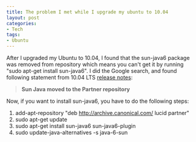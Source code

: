 ```yaml
---
title: The problem I met while I upgrade my ubuntu to 10.04
layout: post
categories:
- Tech
tags:
- Ubuntu
---
```


After I upgraded my Ubuntu to 10.04, I found that the sun-java6 package was removed from repository which means you can't get it by running "sudo apt-get install sun-java6". I did the Google search, and found following statement from 10.04 LTS [release notes](http://www.ubuntu.com/getubuntu/releasenotes/1004#Sun%20Java%20moved%20to%20the%20Partner%20repository): 

>**Sun Java moved to the Partner repository**

Now, if you want to install sun-java6, you have to do the following steps: 

1. add-apt-repository "deb http://archive.canonical.com/ lucid partner" 
2. sudo apt-get update 
3. sudo apt-get install sun-java6 sun-java6-plugin 
4. sudo update-java-alternatives -s java-6-sun
